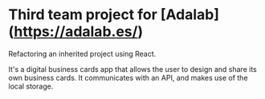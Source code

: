 # Third team project for [Adalab] (https://adalab.es/)
Refactoring an inherited project using React. 

It's a digital business cards app that allows the user to design and share its own business cards. It communicates with an API, and makes use of the local storage.
